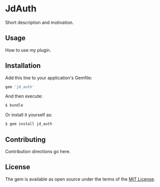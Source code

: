 # JdAuth
Short description and motivation.

## Usage
How to use my plugin.

## Installation
Add this line to your application's Gemfile:

```ruby
gem 'jd_auth'
```

And then execute:
```bash
$ bundle
```

Or install it yourself as:
```bash
$ gem install jd_auth
```

## Contributing
Contribution directions go here.

## License
The gem is available as open source under the terms of the [MIT License](http://opensource.org/licenses/MIT).
